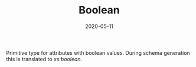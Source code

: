 ﻿---
title: Boolean
toc: false
type: specs
date: "2020-05-11"
draft: false
specification: VEC
version: 1.2.0
documentType: "Recommendation"
elementType: Class
classes:
  - Boolean
menu_name: vec-1.2.0
---
<p> Primitive type for attributes with boolean values. During schema generation this is translated to <i>xs:boolean</i>.      </p>